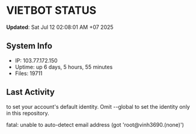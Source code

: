 # VIETBOT STATUS
**Updated**: Sat Jul 12 02:08:01 AM +07 2025

## System Info
- IP: 103.77.172.150
- Uptime: up 6 days, 5 hours, 55 minutes
- Files: 19711

## Last Activity

to set your account's default identity.
Omit --global to set the identity only in this repository.

fatal: unable to auto-detect email address (got 'root@vinh3690.(none)')
